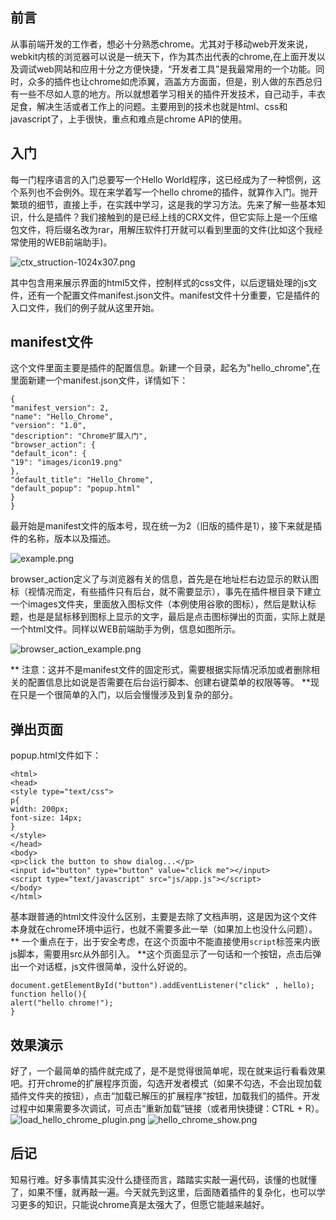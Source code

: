 ## 前言

从事前端开发的工作者，想必十分熟悉chrome。尤其对于移动web开发来说，webkit内核的浏览器可以说是一统天下，作为其杰出代表的chrome,在上面开发以及调试web网站和应用十分之方便快捷，“开发者工具”是我最常用的一个功能。同时，众多的插件也让chrome如虎添翼，涵盖方方面面，但是，别人做的东西总归有一些不尽如人意的地方。所以就想着学习相关的插件开发技术，自己动手，丰衣足食，解决生活或者工作上的问题。主要用到的技术也就是html、css和javascript了，上手很快，重点和难点是chrome API的使用。


<!--more-->


## 入门

每一门程序语言的入门总要写一个Hello World程序，这已经成为了一种惯例，这个系列也不会例外。现在来学着写一个hello chrome的插件，就算作入门。抛开繁琐的细节，直接上手，在实践中学习，这是我的学习方法。先来了解一些基本知识，什么是插件？我们接触到的是已经上线的CRX文件，但它实际上是一个压缩包文件，将后缀名改为rar，用解压软件打开就可以看到里面的文件(比如这个我经常使用的WEB前端助手)。

![ctx_struction-1024x307.png][1]

其中包含用来展示界面的html5文件，控制样式的css文件，以后逻辑处理的js文件，还有一个配置文件manifest.json文件。manifest文件十分重要，它是插件的入口文件，我们的例子就从这里开始。

## manifest文件

这个文件里面主要是插件的配置信息。新建一个目录，起名为"hello_chrome",在里面新建一个manifest.json文件，详情如下：
```
{
"manifest_version": 2,
"name": "Hello_Chrome",
"version": "1.0",
"description": "Chrome扩展入门",
"browser_action": {
"default_icon": {
"19": "images/icon19.png"
},
"default_title": "Hello_Chrome",
"default_popup": "popup.html"
}
}
```
最开始是manifest文件的版本号，现在统一为2（旧版的插件是1），接下来就是插件的名称，版本以及描述。

![example.png][2]

browser_action定义了与浏览器有关的信息，首先是在地址栏右边显示的默认图标（视情况而定，有些插件只有后台，就不需要显示），事先在插件根目录下建立一个images文件夹，里面放入图标文件（本例使用谷歌的图标），然后是默认标题，也是是鼠标移到图标上显示的文字，最后是点击图标弹出的页面，实际上就是一个html文件。同样以WEB前端助手为例，信息如图所示。

![browser_action_example.png][3]

** 注意：这并不是manifest文件的固定形式，需要根据实际情况添加或者删除相关的配置信息比如说是否需要在后台运行脚本、创建右键菜单的权限等等。 **现在只是一个很简单的入门，以后会慢慢涉及到复杂的部分。

## 弹出页面

popup.html文件如下：
```
<html>
<head>
<style type="text/css">
p{
width: 200px;
font-size: 14px;
}
</style>
</head>
<body>
<p>click the button to show dialog...</p>
<input id="button" type="button" value="click me"></input>
<script type="text/javascript" src="js/app.js"></script>
</body>
</html>
```
基本跟普通的html文件没什么区别，主要是去除了文档声明，这是因为这个文件本身就在chrome环境中运行，也就不需要多此一举（如果加上也没什么问题）。** 一个重点在于，出于安全考虑，在这个页面中不能直接使用`script`标签来内嵌js脚本，需要用src从外部引入。 **这个页面显示了一句话和一个按钮，点击后弹出一个对话框，js文件很简单，没什么好说的。
```
document.getElementById("button").addEventListener("click" , hello);
function hello(){
alert("hello chrome!");
}
```
## 效果演示

好了，一个最简单的插件就完成了，是不是觉得很简单呢，现在就来运行看看效果吧。打开chrome的扩展程序页面，勾选开发者模式（如果不勾选，不会出现加载插件文件夹的按钮），点击“加载已解压的扩展程序”按钮，加载我们的插件。开发过程中如果需要多次调试，可点击“重新加载”链接（或者用快捷键：CTRL + R）。
![load_hello_chrome_plugin.png][4]
![hello_chrome_show.png][5]

## 后记

知易行难。好多事情其实没什么捷径而言，踏踏实实敲一遍代码，该懂的也就懂了，如果不懂，就再敲一遍。今天就先到这里，后面随着插件的复杂化，也可以学习更多的知识，只能说chrome真是太强大了，但愿它能越来越好。


  [1]: http://www.chunqiuyiyu.com/usr/uploads/2016/09/130204898.png
  [2]: http://www.chunqiuyiyu.com/usr/uploads/2016/09/1095636572.png
  [3]: http://www.chunqiuyiyu.com/usr/uploads/2016/09/91592680.png
  [4]: http://www.chunqiuyiyu.com/usr/uploads/2016/09/4069920326.png
  [5]: http://www.chunqiuyiyu.com/usr/uploads/2016/09/1840007412.png
